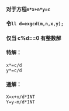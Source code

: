 
#### 对于方程```m*x+n*y=c```
#### 令```ll d=exgcd(m,n,x,y);```
#### 仅当 c%d==0 有整数解
#### 特解：
```
x*=c/d
y*=c/d
```
#### 通解：
```
X=x+n/d*INT
Y=y-m/d*INT
```
